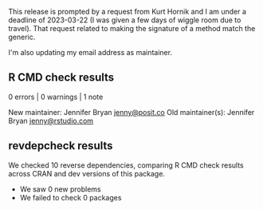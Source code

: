 This release is prompted by a request from Kurt Hornik and I am under a deadline of 2023-03-22 (I was given a few days of wiggle room due to travel). That request related to making the signature of a method match the generic.

I'm also updating my email address as maintainer.

## R CMD check results

0 errors | 0 warnings | 1 note

   New maintainer:
     Jennifer Bryan <jenny@posit.co>
   Old maintainer(s):
     Jennifer Bryan <jenny@rstudio.com>

## revdepcheck results

We checked 10 reverse dependencies, comparing R CMD check results across CRAN and dev versions of this package.

 * We saw 0 new problems
 * We failed to check 0 packages
